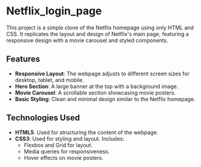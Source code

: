 # Netflix_login_page
This project is a simple clone of the Netflix homepage using only HTML and CSS. It replicates the layout and design of Netflix's main page, featuring a responsive design with a movie carousel and styled components.


## Features

- **Responsive Layout**: The webpage adjusts to different screen sizes for desktop, tablet, and mobile.
- **Hero Section**: A large banner at the top with a background image.
- **Movie Carousel**: A scrollable section showcasing movie posters.
- **Basic Styling**: Clean and minimal design similar to the Netflix homepage.

## Technologies Used

- **HTML5**: Used for structuring the content of the webpage.
- **CSS3**: Used for styling and layout. Includes:
  - Flexbox and Grid for layout.
  - Media queries for responsiveness.
  - Hover effects on movie posters.
